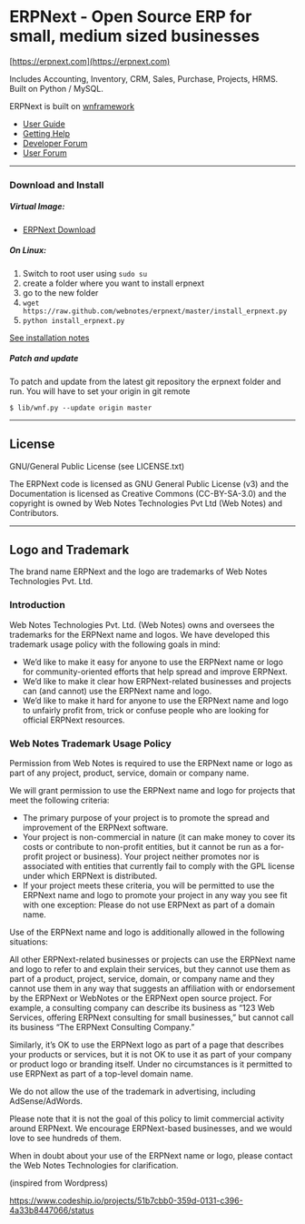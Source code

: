 # ERPNext - Open Source ERP for small, medium sized businesses

[https://erpnext.com](https://erpnext.com)

Includes Accounting, Inventory, CRM, Sales, Purchase, Projects, HRMS. Built on Python / MySQL.

ERPNext is built on [wnframework](https://github.com/webnotes/wnframework)

- [User Guide](https://erpnext.org/docs.user.html)
- [Getting Help](https://erpnext.org/docs.user.help.html)
- [Developer Forum](http://groups.google.com/group/erpnext-developer-forum)
- [User Forum](http://groups.google.com/group/erpnext-user-forum)

---

### Download and Install

##### Virtual Image:

- [ERPNext Download](http://erpnext.com/erpnext-download)

##### On Linux:

1. Switch to root user using `sudo su`
1. create a folder where you want to install erpnext
1. go to the new folder
1. `wget https://raw.github.com/webnotes/erpnext/master/install_erpnext.py`
1. `python install_erpnext.py`
    
[See installation notes](https://github.com/webnotes/erpnext/wiki/How-to-Install-ERPNext)

##### Patch and update

To patch and update from the latest git repository the erpnext folder and run.
You will have to set your origin in git remote

    $ lib/wnf.py --update origin master

---

## License

GNU/General Public License (see LICENSE.txt)

The ERPNext code is licensed as GNU General Public License (v3) and the Documentation is licensed as Creative Commons (CC-BY-SA-3.0) and the copyright is owned by Web Notes Technologies Pvt Ltd (Web Notes) and Contributors. 

---

## Logo and Trademark

The brand name ERPNext and the logo are trademarks of Web Notes Technologies Pvt. Ltd.

### Introduction

Web Notes Technologies Pvt. Ltd. (Web Notes) owns and oversees the trademarks for the ERPNext name and logos. We have developed this trademark usage policy with the following goals in mind:

- We’d like to make it easy for anyone to use the ERPNext name or logo for community-oriented efforts that help spread and improve ERPNext.
- We’d like to make it clear how ERPNext-related businesses and projects can (and cannot) use the ERPNext name and logo.
- We’d like to make it hard for anyone to use the ERPNext name and logo to unfairly profit from, trick or confuse people who are looking for official ERPNext resources.

### Web Notes Trademark Usage Policy

Permission from Web Notes is required to use the ERPNext name or logo as part of any project, product, service, domain or company name.

We will grant permission to use the ERPNext name and logo for projects that meet the following criteria:

- The primary purpose of your project is to promote the spread and improvement of the ERPNext software.
- Your project is non-commercial in nature (it can make money to cover its costs or contribute to non-profit entities, but it cannot be run as a for-profit project or business).
Your project neither promotes nor is associated with entities that currently fail to comply with the GPL license under which ERPNext is distributed.
- If your project meets these criteria, you will be permitted to use the ERPNext name and logo to promote your project in any way you see fit with one exception: Please do not use ERPNext as part of a domain name. 

Use of the ERPNext name and logo is additionally allowed in the following situations:

All other ERPNext-related businesses or projects can use the ERPNext name and logo to refer to and explain their services, but they cannot use them as part of a product, project, service, domain, or company name and they cannot use them in any way that suggests an affiliation with or endorsement by the ERPNext or WebNotes or the ERPNext open source project. For example, a consulting company can describe its business as “123 Web Services, offering ERPNext consulting for small businesses,” but cannot call its business “The ERPNext Consulting Company.”

Similarly, it’s OK to use the ERPNext logo as part of a page that describes your products or services, but it is not OK to use it as part of your company or product logo or branding itself. Under no circumstances is it permitted to use ERPNext as part of a top-level domain name.

We do not allow the use of the trademark in advertising, including AdSense/AdWords.

Please note that it is not the goal of this policy to limit commercial activity around ERPNext. We encourage ERPNext-based businesses, and we would love to see hundreds of them.

When in doubt about your use of the ERPNext name or logo, please contact the Web Notes Technologies for clarification.

(inspired from Wordpress)




https://www.codeship.io/projects/51b7cbb0-359d-0131-c396-4a33b8447066/status
